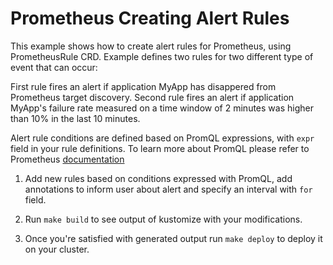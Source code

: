 # Prometheus Creating Alert Rules

This example shows how to create alert rules for Prometheus, using PrometheusRule CRD. Example defines two rules for two different type of event that can occur: 

First rule fires an alert if application MyApp has disappered from Prometheus target discovery. Second rule fires an alert if application MyApp's failure rate measured on a time window of 2 minutes was higher than 10% in the last 10 minutes. 

Alert rule conditions are defined based on PromQL expressions, with `expr` field in your rule definitions. To learn more about PromQL please refer to Prometheus [documentation](https://prometheus.io/docs/prometheus/latest/querying/basics/)

1. Add new rules based on conditions expressed with PromQL, add annotations to inform user about alert and specify an interval with `for` field.

2. Run `make build` to see output of kustomize with your modifications.

3. Once you're satisfied with generated output run `make deploy` to deploy it on your cluster.
